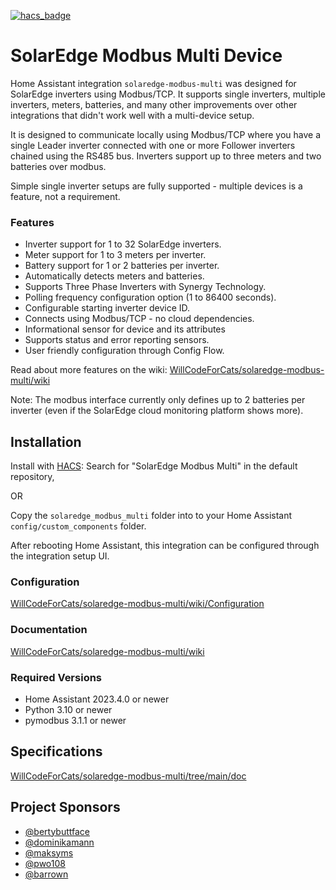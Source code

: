 [![hacs_badge](https://img.shields.io/badge/HACS-Default-41BDF5.svg?style=for-the-badge)](https://github.com/hacs/integration)

# SolarEdge Modbus Multi Device

Home Assistant integration `solaredge-modbus-multi` was designed for SolarEdge inverters using Modbus/TCP. It supports single inverters, multiple inverters, meters, batteries, and many other improvements over other integrations that didn't work well with a multi-device setup.

It is designed to communicate locally using Modbus/TCP where you have a single Leader inverter connected with one or more Follower inverters chained using the RS485 bus. Inverters support up to three meters and two batteries over modbus.

Simple single inverter setups are fully supported - multiple devices is a feature, not a requirement.

### Features
* Inverter support for 1 to 32 SolarEdge inverters.
* Meter support for 1 to 3 meters per inverter.
* Battery support for 1 or 2 batteries per inverter.
* Automatically detects meters and batteries.
* Supports Three Phase Inverters with Synergy Technology.
* Polling frequency configuration option (1 to 86400 seconds).
* Configurable starting inverter device ID.
* Connects using Modbus/TCP - no cloud dependencies.
* Informational sensor for device and its attributes
* Supports status and error reporting sensors.
* User friendly configuration through Config Flow.

Read about more features on the wiki: [WillCodeForCats/solaredge-modbus-multi/wiki](https://github.com/WillCodeForCats/solaredge-modbus-multi/wiki)

Note: The modbus interface currently only defines up to 2 batteries per inverter (even if the SolarEdge cloud monitoring platform shows more).

## Installation
Install with [HACS](https://hacs.xyz): Search for "SolarEdge Modbus Multi" in the default repository,

OR

Copy the `solaredge_modbus_multi` folder into to your Home Assistant `config/custom_components` folder.

After rebooting Home Assistant, this integration can be configured through the integration setup UI.

### Configuration
[WillCodeForCats/solaredge-modbus-multi/wiki/Configuration](https://github.com/WillCodeForCats/solaredge-modbus-multi/wiki/Configuration)

### Documentation
[WillCodeForCats/solaredge-modbus-multi/wiki](https://github.com/WillCodeForCats/solaredge-modbus-multi/wiki)

### Required Versions
* Home Assistant 2023.4.0 or newer
* Python 3.10 or newer
* pymodbus 3.1.1 or newer

## Specifications
[WillCodeForCats/solaredge-modbus-multi/tree/main/doc](https://github.com/WillCodeForCats/solaredge-modbus-multi/tree/main/doc)

## Project Sponsors
* [@bertybuttface](https://github.com/bertybuttface)
* [@dominikamann](https://github.com/dominikamann)
* [@maksyms](https://github.com/maksyms)
* [@pwo108](https://github.com/pwo108)
* [@barrown](https://github.com/barrown)
